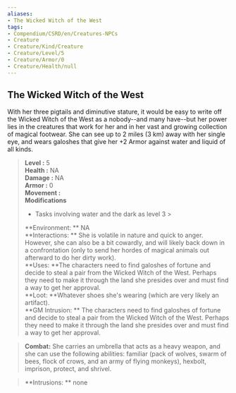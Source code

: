 ```yaml
---
aliases:
- The Wicked Witch of the West
tags:
- Compendium/CSRD/en/Creatures-NPCs
- Creature
- Creature/Kind/Creature
- Creature/Level/5
- Creature/Armor/0
- Creature/Health/null
---
```


  
## The Wicked Witch of the West  
With her three pigtails and diminutive stature, it would be easy to write off the Wicked Witch of the West as a nobody--and many have--but her power lies in the creatures that work for her and in her vast and growing collection of magical footwear.
She can see up to 2 miles (3 km) away with her single eye, and wears galoshes that give her +2 Armor against water and liquid of all kinds.  

  
> **Level :** 5  
> **Health :** NA  
> **Damage :** NA  
> **Armor :** 0  
> **Movement :**   
> **Modifications**  
>- Tasks involving water and the dark as level 3 >
>  
> **Environment: ** NA  
> **Interactions: ** She is volatile in nature and quick to anger. However, she can also be a bit cowardly, and will likely back down in a confrontation (only to send her hordes of magical animals out afterward to do her dirty work).  
> **Uses: **The characters need to find galoshes of fortune and decide to steal a pair from the Wicked Witch of the West. Perhaps they need to make it through the land she presides over and must find a way to get her approval.  
> **Loot: **Whatever shoes she's wearing (which are very likely an artifact).  
> **GM Intrusion: ** The characters need to find galoshes of fortune and decide to steal a pair from the Wicked Witch of the West. Perhaps they need to make it through the land she presides over and must find a way to get her approval.  

> **Combat:** 
> She carries an umbrella that acts as a heavy weapon, and she can use the following abilities: familiar (pack of wolves, swarm of bees, flock of crows, and an army
of flying monkeys), hexbolt, imprison, protect, and shrivel.  
  

> **Intrusions: ** 
> none  
